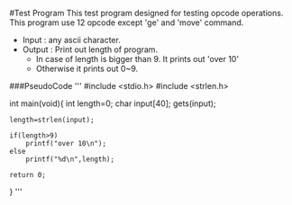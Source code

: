 #Test Program
This test program designed for testing opcode operations.
This program use 12 opcode except 'ge' and 'move' command.

* Input : any ascii character.
* Output : Print out length of program.
	* In case of length is bigger than 9. It prints out 'over 10'
	* Otherwise it prints out 0~9.

###PseudoCode
'''
#include <stdio.h>
#include <strlen.h>

int main(void){
	int length=0;
	char input[40];
	gets(input);

	length=strlen(input);

	if(length>9)
		printf("over 10\n");
	else
		printf("%d\n",length);

	return 0;
}
'''